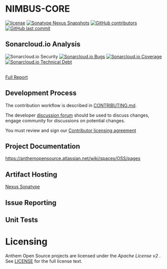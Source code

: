 # NIMBUS-CORE

[![license](https://img.shields.io/github/license/openanthem/nimbus-core.svg)]() [![Sonatype Nexus Snapshots](https://img.shields.io/nexus/s/https/oss.sonatype.org/com.antheminc.oss/nimbus-core.svg)](https://oss.sonatype.org/#nexus-search;quick~com.antheminc.oss) [![GitHub contributors](https://img.shields.io/github/contributors/openanthem/nimbus-core.svg)]() [![GitHub last commit](https://img.shields.io/github/last-commit/openanthem/nimbus-core.svg)]() 

Sonarcloud.io Analysis
----------------------
![Sonarcloud.io Security](https://sonarcloud.io/api/project_badges/measure?project=com.antheminc.oss%3Animbus-core&metric=security_rating)
[![Sonarcloud.io Bugs](https://sonarcloud.io/api/project_badges/measure?project=com.antheminc.oss%3Animbus-core&metric=bugs)]() 
[![Sonarcloud.io Coverage](https://sonarcloud.io/api/project_badges/measure?project=com.antheminc.oss%3Animbus-core&metric=coverage)]() [![Sonarcloud.io Technical Debt](https://sonarcloud.io/api/project_badges/measure?project=com.antheminc.oss%3Animbus-core&metric=sqale_index)]() 

<br>[Full Report](https://sonarcloud.io/dashboard?id=com.antheminc.oss%3Animbus-core)

Development Process
-------------------

The contribution workflow is described in [CONTRIBUTING.md](CONTRIBUTING.md).

The developer [discussion forum](http://discourse.oss.antheminc.com/)
should be used to discuss changes, engage community for discussions on potential changes.

You must review and sign our [Contributor licensing agreement](https://cla-oss.herokuapp.com/)

## Project Documentation
https://anthemopensource.atlassian.net/wiki/spaces/OSS/pages

## Artifact Hosting
[Nexus Sonatype](https://oss.sonatype.org/#nexus-search;quick~com.antheminc.oss)

## Issue Reporting

## Unit Tests

Licensing
=========
Anthem Open Source projects are licensed under the *Apache License v2* . See
[LICENSE](https://github.com/openanthem/oss-base/blob/master/LICENSE) for the full
license text.
